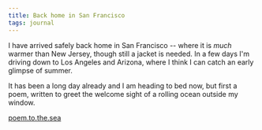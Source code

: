 ```yaml
---
title: Back home in San Francisco
tags: journal
---
```


I have arrived safely back home in San Francisco -- where it is *much*
warmer than New Jersey, though still a jacket is needed.  In a few days
I'm driving down to Los Angeles and Arizona, where I think I can catch
an early glimpse of summer.

It has been a long day already and I am heading to bed now, but first a
poem, written to greet the welcome sight of a rolling ocean outside my
window.

[poem.to.the.sea](poem.to.the.sea)


